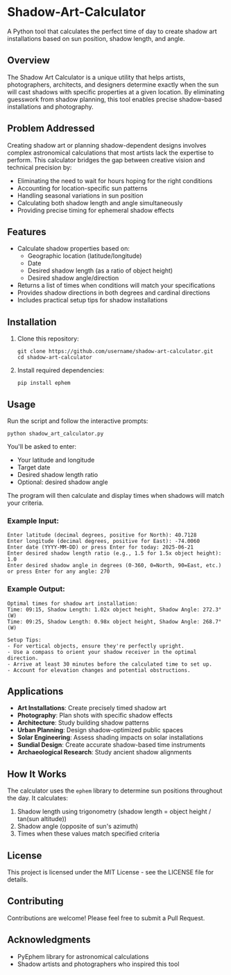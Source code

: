 # Shadow-Art-Calculator

A Python tool that calculates the perfect time of day to create shadow art installations based on sun position, shadow length, and angle.

## Overview

The Shadow Art Calculator is a unique utility that helps artists, photographers, architects, and designers determine exactly when the sun will cast shadows with specific properties at a given location. By eliminating guesswork from shadow planning, this tool enables precise shadow-based installations and photography.

## Problem Addressed

Creating shadow art or planning shadow-dependent designs involves complex astronomical calculations that most artists lack the expertise to perform. This calculator bridges the gap between creative vision and technical precision by:

- Eliminating the need to wait for hours hoping for the right conditions
- Accounting for location-specific sun patterns
- Handling seasonal variations in sun position
- Calculating both shadow length and angle simultaneously
- Providing precise timing for ephemeral shadow effects

## Features

- Calculate shadow properties based on:
  - Geographic location (latitude/longitude)
  - Date
  - Desired shadow length (as a ratio of object height)
  - Desired shadow angle/direction
- Returns a list of times when conditions will match your specifications
- Provides shadow directions in both degrees and cardinal directions
- Includes practical setup tips for shadow installations

## Installation

1. Clone this repository:
   ```
   git clone https://github.com/username/shadow-art-calculator.git
   cd shadow-art-calculator
   ```

2. Install required dependencies:
   ```
   pip install ephem
   ```

## Usage

Run the script and follow the interactive prompts:

```
python shadow_art_calculator.py
```

You'll be asked to enter:
- Your latitude and longitude
- Target date
- Desired shadow length ratio
- Optional: desired shadow angle

The program will then calculate and display times when shadows will match your criteria.

### Example Input:

```
Enter latitude (decimal degrees, positive for North): 40.7128
Enter longitude (decimal degrees, positive for East): -74.0060
Enter date (YYYY-MM-DD) or press Enter for today: 2025-06-21
Enter desired shadow length ratio (e.g., 1.5 for 1.5x object height): 1.0
Enter desired shadow angle in degrees (0-360, 0=North, 90=East, etc.) or press Enter for any angle: 270
```

### Example Output:

```
Optimal times for shadow art installation:
Time: 09:15, Shadow Length: 1.02x object height, Shadow Angle: 272.3° (W)
Time: 09:25, Shadow Length: 0.98x object height, Shadow Angle: 268.7° (W)

Setup Tips:
- For vertical objects, ensure they're perfectly upright.
- Use a compass to orient your shadow receiver in the optimal direction.
- Arrive at least 30 minutes before the calculated time to set up.
- Account for elevation changes and potential obstructions.
```

## Applications

- **Art Installations**: Create precisely timed shadow art
- **Photography**: Plan shots with specific shadow effects
- **Architecture**: Study building shadow patterns
- **Urban Planning**: Design shadow-optimized public spaces
- **Solar Engineering**: Assess shading impacts on solar installations
- **Sundial Design**: Create accurate shadow-based time instruments
- **Archaeological Research**: Study ancient shadow alignments

## How It Works

The calculator uses the `ephem` library to determine sun positions throughout the day. It calculates:

1. Shadow length using trigonometry (shadow length = object height / tan(sun altitude))
2. Shadow angle (opposite of sun's azimuth)
3. Times when these values match specified criteria

## License

This project is licensed under the MIT License - see the LICENSE file for details.

## Contributing

Contributions are welcome! Please feel free to submit a Pull Request.

## Acknowledgments

- PyEphem library for astronomical calculations
- Shadow artists and photographers who inspired this tool

